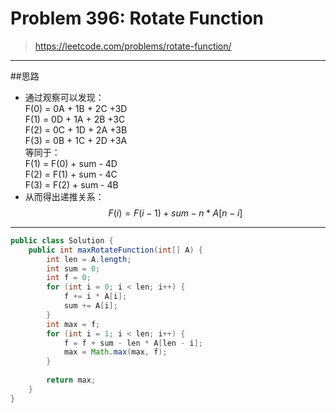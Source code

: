 # Problem 396: Rotate Function

> https://leetcode.com/problems/rotate-function/

---------
##思路
* 通过观察可以发现：  
F(0) = 0A + 1B + 2C +3D  
F(1) = 0D + 1A + 2B +3C  
F(2) = 0C + 1D + 2A +3B  
F(3) = 0B + 1C + 2D +3A  
等同于：  
F(1) = F(0) + sum - 4D  
F(2) = F(1) + sum - 4C  
F(3) = F(2) + sum - 4B  
* 从而得出递推关系：$$F(i) = F(i-1) + sum - n * A[n-i]$$

--------
```java
public class Solution {
    public int maxRotateFunction(int[] A) {
        int len = A.length;
        int sum = 0;
        int f = 0;
        for (int i = 0; i < len; i++) {
            f += i * A[i];
            sum += A[i];
        }
        int max = f;
        for (int i = 1; i < len; i++) {
            f = f + sum - len * A[len - i];
            max = Math.max(max, f);
        }
        
        return max;
    }
}
```